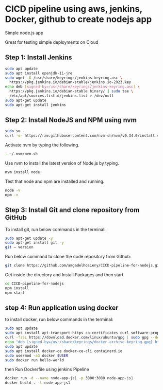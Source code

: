 # CICD pipeline using aws, jenkins, Docker, github to create nodejs app

Simple node.js app

Great for testing simple deployments on Cloud


## Step 1: Install Jenkins

```bash
sudo apt update
sudo apt install openjdk-11-jre
sudo wget -O /usr/share/keyrings/jenkins-keyring.asc \
  https://pkg.jenkins.io/debian-stable/jenkins.io-2023.key
echo deb [signed-by=/usr/share/keyrings/jenkins-keyring.asc] \
  https://pkg.jenkins.io/debian-stable binary/ | sudo tee \
  /etc/apt/sources.list.d/jenkins.list > /dev/null
sudo apt-get update
sudo apt-get install jenkins

```



## Step 2: Install NodeJS and NPM using nvm


```bash
sudo su -
curl -o- https://raw.githubusercontent.com/nvm-sh/nvm/v0.34.0/install.sh | bash
```
Activate nvm by typing the following.

```bash
. ~/.nvm/nvm.sh
```

Use nvm to install the latest version of Node.js by typing.

```bash
nvm install node
```

Test that node and npm are installed and running.

```bash
node -v
npm -v
```

## Step 3: Install Git and clone repository from GitHub

To install git, run below commands in the terminal:

```bash
sudo apt-get update -y
sudo apt-get install git -y
git — version
```


Run below command to clone the code repository from Github:

```bash
git clone https://github.com/amgadelhosieny/CICD-pipeline-for-nodejs.git
```

Get inside the directory and Install Packages and then start

```bash
cd CICD-pipeline-for-nodejs
npm install
npm start
```

## step 4: Run application using docker

to install docker, run below commands in the terminal:

```bash
sudo apt update
sudo apt install apt-transport-https ca-certificates curl software-properties-common
curl -fsSL https://download.docker.com/linux/ubuntu/gpg | sudo gpg --dearmor -o /usr/share/keyrings/docker-archive-keyring.gpg
echo "deb [signed-by=/usr/share/keyrings/docker-archive-keyring.gpg] https://download.docker.com/linux/ubuntu $(lsb_release -cs) stable" | sudo tee /etc/apt/sources.list.d/docker.list > /dev/null
sudo apt update
sudo apt install docker-ce docker-ce-cli containerd.io
sudo usermod -aG docker $USER
sudo docker run hello-world

```

then Run Dockerfile using jenkins Pipeline

```bash
docker run -d --name node-app-js1 -p 3000:3000 node-app-js1
docker build . -t node-app-js1
```
